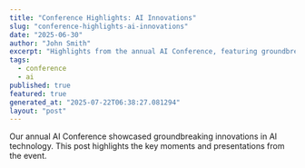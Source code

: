 ```yaml
---
title: "Conference Highlights: AI Innovations"
slug: "conference-highlights-ai-innovations"
date: "2025-06-30"
author: "John Smith"
excerpt: "Highlights from the annual AI Conference, featuring groundbreaking innovations."
tags:
  - conference
  - ai
published: true
featured: true
generated_at: "2025-07-22T06:38:27.081294"
layout: "post"
---
```


Our annual AI Conference showcased groundbreaking innovations in AI technology. This post highlights the key moments and presentations from the event.